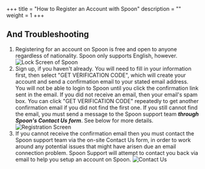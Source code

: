 +++
title = "How to Register an Account with Spoon"
description = ""
weight = 1
+++

## And Troubleshooting

1. Registering for an account on Spoon is free and open to anyone regardless of nationality. Spoon only supports English, however.
![Lock Screen of Spoon](/images/BulkUpload/login.png)
1. Sign up, if you haven't already. You will need to fill in your information first, then select "GET VERIFICATION CODE", which will create your account and send a confirmation email to your stated email address. You will not be able to login to Spoon until you click the confirmation link sent in the email. If you did not receive an email, then your email's spam box. You can click "GET VERIFICATION CODE" repeatedly to get another confirmation email if you did not find the first one. If you still cannot find the email, you must send a message to the Spoon support team ***through Spoon's Contact Us form***. See below for more details.
![Registration Screen](/images/newRegistrant.png)
1. If you cannot receive the confirmation email then you must contact the Spoon support team via the on-site Contact Us form, in order to work around any potential issues that might have arisen due an email connection problem. Spoon Support will attempt to contact you back via email to help you setup an account on Spoon.
![Contact Us](/images/ContactUs.png)
